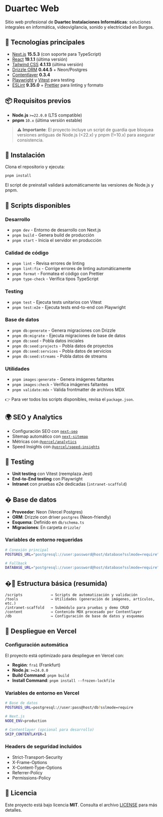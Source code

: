 # Duartec Web

Sitio web profesional de **Duartec Instalaciones Informáticas**:
soluciones integrales en informática, videovigilancia, sonido y electricidad
en Burgos.

## 🚀 Tecnologías principales

- [Next.js](https://nextjs.org/) **15.5.3** (con soporte para TypeScript)
- [React](https://reactjs.org/) **19.1.1** (última versión)
- [Tailwind CSS](https://tailwindcss.com/) **4.1.13** (última versión)
- [Drizzle ORM](https://orm.drizzle.team/) **0.44.5** + Neon/Postgres
- [Contentlayer](https://www.contentlayer.dev/) **0.3.4**
- [Playwright](https://playwright.dev/) y [Vitest](https://vitest.dev/)
  para testing
- [ESLint](https://eslint.org/) **9.35.0** + [Prettier](https://prettier.io/)
  para linting y formato

## 📦 Requisitos previos

- **Node.js** `>=22.0.0` (LTS compatible)
- **pnpm** `10.x` (última versión estable)

> ⚠️ **Importante**: El proyecto incluye un script de guardia que bloquea versiones antiguas de Node.js (<22.x) y pnpm (!=10.x) para asegurar consistencia.

## 🔧 Instalación

Clona el repositorio y ejecuta:

```bash
pnpm install
```

El script de preinstall validará automáticamente las versiones de Node.js y pnpm.

## 📜 Scripts disponibles

### Desarrollo

- `pnpm dev` - Entorno de desarrollo con Next.js
- `pnpm build` - Genera build de producción
- `pnpm start` - Inicia el servidor en producción

### Calidad de código

- `pnpm lint` - Revisa errores de linting
- `pnpm lint:fix` - Corrige errores de linting automáticamente
- `pnpm format` - Formatea el código con Prettier
- `pnpm type-check` - Verifica tipos TypeScript

### Testing

- `pnpm test` - Ejecuta tests unitarios con Vitest
- `pnpm test:e2e` - Ejecuta tests end-to-end con Playwright

### Base de datos

- `pnpm db:generate` - Genera migraciones con Drizzle
- `pnpm db:migrate` - Ejecuta migraciones de base de datos
- `pnpm db:seed` - Pobla datos iniciales
- `pnpm db:seed:projects` - Pobla datos de proyectos
- `pnpm db:seed:services` - Pobla datos de servicios
- `pnpm db:seed:streams` - Pobla datos de streams

### Utilidades

- `pnpm images:generate` - Genera imágenes faltantes
- `pnpm images:check` - Verifica imágenes faltantes
- `pnpm validate:mdx` - Valida frontmatter de archivos MDX

👉 Para ver todos los scripts disponibles, revisa el `package.json`.

## 🌍 SEO y Analytics

- Configuración SEO con [`next-seo`](https://github.com/garmeeh/next-seo)
- Sitemap automático con [`next-sitemap`](https://www.npmjs.com/package/next-sitemap)
- Métricas con [`@vercel/analytics`](https://vercel.com/docs/concepts/analytics)
- Speed Insights con [`@vercel/speed-insights`](https://vercel.com/docs/concepts/speed-insights)

## 🧪 Testing

- **Unit testing** con Vitest (reemplaza Jest)
- **End-to-End testing** con Playwright
- **Intranet** con pruebas e2e dedicadas (`intranet-scaffold`)

## �️ Base de datos

- **Proveedor**: Neon (Vercel Postgres)
- **ORM**: Drizzle con driver `postgres` (Neon-friendly)
- **Esquema**: Definido en `db/schema.ts`
- **Migraciones**: En carpeta `drizzle/`

### Variables de entorno requeridas

```bash
# Conexión principal
POSTGRES_URL="postgresql://user:password@host/database?sslmode=require"

# Fallback
DATABASE_URL="postgresql://user:password@host/database?sslmode=require"
```

## �📂 Estructura básica (resumida)

```text
/scripts             → Scripts de automatización y validación
/tools               → Utilidades (generación de imágenes, artículos, etc.)
/intranet-scaffold   → Submódulo para pruebas y demo CRUD
/content             → Contenido MDX procesado por Contentlayer
/db                  → Configuración de base de datos y esquemas
```

## 🚀 Despliegue en Vercel

### Configuración automática

El proyecto está optimizado para despliegue en Vercel con:

- **Región**: `fra1` (Frankfurt)
- **Node.js**: `>=24.0.0`
- **Build Command**: `pnpm build`
- **Install Command**: `pnpm install --frozen-lockfile`

### Variables de entorno en Vercel

```bash
# Base de datos
POSTGRES_URL=postgresql://user:pass@host/db?sslmode=require

# Next.js
NODE_ENV=production

# Contentlayer (opcional para desarrollo)
SKIP_CONTENTLAYER=1
```

### Headers de seguridad incluidos

- Strict-Transport-Security
- X-Frame-Options
- X-Content-Type-Options
- Referrer-Policy
- Permissions-Policy

## 📄 Licencia

Este proyecto está bajo licencia **MIT**.
Consulta el archivo [LICENSE](./LICENSE) para más detalles.
